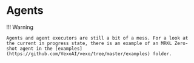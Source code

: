 # Agents

!!! Warning

    Agents and agent executors are still a bit of a mess. For a look at the current in progress state, there is an example of an MRKL Zero-shot agent in the [examples](https://github.com/VexoAI/vexo/tree/master/examples) folder.
